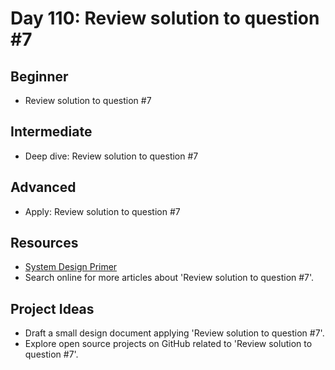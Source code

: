 # Day 110: Review solution to question #7

## Beginner
- Review solution to question #7

## Intermediate
- Deep dive: Review solution to question #7

## Advanced
- Apply: Review solution to question #7

## Resources
- [System Design Primer](https://github.com/donnemartin/system-design-primer/search?q=Review+solution+to+question+%237)
- Search online for more articles about 'Review solution to question #7'.

## Project Ideas
- Draft a small design document applying 'Review solution to question #7'.
- Explore open source projects on GitHub related to 'Review solution to question #7'.
